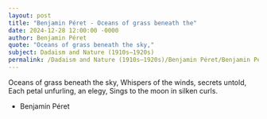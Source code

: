 ```yaml
---
layout: post
title: "Benjamin Péret - Oceans of grass beneath the"
date: 2024-12-28 12:00:00 -0000
author: Benjamin Péret
quote: "Oceans of grass beneath the sky,"
subject: Dadaism and Nature (1910s–1920s)
permalink: /Dadaism and Nature (1910s–1920s)/Benjamin Péret/Benjamin Péret - Oceans of grass beneath the
---
```


Oceans of grass beneath the sky,
Whispers of the winds, secrets untold,
Each petal unfurling, an elegy,
Sings to the moon in silken curls.

- Benjamin Péret
